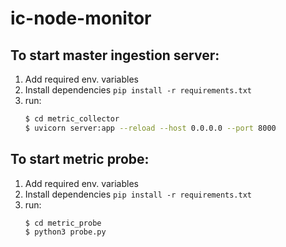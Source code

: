 # ic-node-monitor

## To start master ingestion server:
1. Add required env. variables
2. Install dependencies `pip install -r requirements.txt`
3. run: 
    ```sh
    $ cd metric_collector
    $ uvicorn server:app --reload --host 0.0.0.0 --port 8000
    ```


## To start metric probe:
1. Add required env. variables
2. Install dependencies `pip install -r requirements.txt`
3. run: 
    ```sh
    $ cd metric_probe
    $ python3 probe.py
    ```
